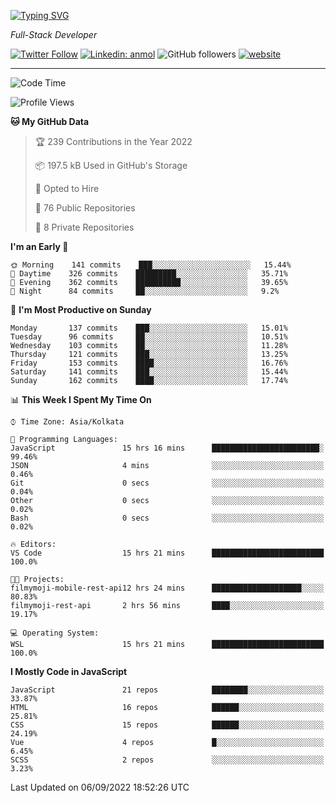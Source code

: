 [![Typing SVG](https://readme-typing-svg.herokuapp.com?lines=HI%2C+I'm+Tonal;I'm+a+MEVN+Stack+Developer)](https://git.io/typing-svg)

<p><em>Full-Stack Developer</em></p>

[![Twitter Follow](https://img.shields.io/twitter/follow/tonalmathew?style=flat)](https://twitter.com/intent/follow?screen_name=tonalmathew)
[![Linkedin: anmol](https://img.shields.io/badge/tonal-mathew?style=flat-square&logo=Linkedin&logoColor=white&link=https://www.linkedin.com/in/tonal-mathew/)](https://www.linkedin.com/in/tonal-mathew/)
![GitHub followers](https://img.shields.io/github/followers/tonalmathew?label=Follow&style=social)
[![website](https://img.shields.io/badge/Website-46a2f1.svg?&style=flat-square&logo=Google-Chrome&logoColor=white&link=http://tonalmathew.github.io/)](http://tonalmathew.github.io/)

---
<!--START_SECTION:waka-->
![Code Time](http://img.shields.io/badge/Code%20Time-709%20hrs%2046%20mins-blue)

![Profile Views](http://img.shields.io/badge/Profile%20Views-0-blue)

**🐱 My GitHub Data** 

> 🏆 239 Contributions in the Year 2022
 > 
> 📦 197.5 kB Used in GitHub's Storage 
 > 
> 💼 Opted to Hire
 > 
> 📜 76 Public Repositories 
 > 
> 🔑 8 Private Repositories  
 > 
**I'm an Early 🐤** 

```text
🌞 Morning    141 commits    ███░░░░░░░░░░░░░░░░░░░░░░   15.44% 
🌆 Daytime    326 commits    █████████░░░░░░░░░░░░░░░░   35.71% 
🌃 Evening    362 commits    ██████████░░░░░░░░░░░░░░░   39.65% 
🌙 Night      84 commits     ██░░░░░░░░░░░░░░░░░░░░░░░   9.2%

```
📅 **I'm Most Productive on Sunday** 

```text
Monday       137 commits    ███░░░░░░░░░░░░░░░░░░░░░░   15.01% 
Tuesday      96 commits     ██░░░░░░░░░░░░░░░░░░░░░░░   10.51% 
Wednesday    103 commits    ██░░░░░░░░░░░░░░░░░░░░░░░   11.28% 
Thursday     121 commits    ███░░░░░░░░░░░░░░░░░░░░░░   13.25% 
Friday       153 commits    ████░░░░░░░░░░░░░░░░░░░░░   16.76% 
Saturday     141 commits    ███░░░░░░░░░░░░░░░░░░░░░░   15.44% 
Sunday       162 commits    ████░░░░░░░░░░░░░░░░░░░░░   17.74%

```


📊 **This Week I Spent My Time On** 

```text
⌚︎ Time Zone: Asia/Kolkata

💬 Programming Languages: 
JavaScript               15 hrs 16 mins      ████████████████████████░   99.46% 
JSON                     4 mins              ░░░░░░░░░░░░░░░░░░░░░░░░░   0.46% 
Git                      0 secs              ░░░░░░░░░░░░░░░░░░░░░░░░░   0.04% 
Other                    0 secs              ░░░░░░░░░░░░░░░░░░░░░░░░░   0.02% 
Bash                     0 secs              ░░░░░░░░░░░░░░░░░░░░░░░░░   0.02%

🔥 Editors: 
VS Code                  15 hrs 21 mins      █████████████████████████   100.0%

🐱‍💻 Projects: 
filmymoji-mobile-rest-api12 hrs 24 mins      ████████████████████░░░░░   80.83% 
filmymoji-rest-api       2 hrs 56 mins       ████░░░░░░░░░░░░░░░░░░░░░   19.17%

💻 Operating System: 
WSL                      15 hrs 21 mins      █████████████████████████   100.0%

```

**I Mostly Code in JavaScript** 

```text
JavaScript               21 repos            ████████░░░░░░░░░░░░░░░░░   33.87% 
HTML                     16 repos            ██████░░░░░░░░░░░░░░░░░░░   25.81% 
CSS                      15 repos            ██████░░░░░░░░░░░░░░░░░░░   24.19% 
Vue                      4 repos             █░░░░░░░░░░░░░░░░░░░░░░░░   6.45% 
SCSS                     2 repos             ░░░░░░░░░░░░░░░░░░░░░░░░░   3.23%

```



 Last Updated on 06/09/2022 18:52:26 UTC
<!--END_SECTION:waka-->
